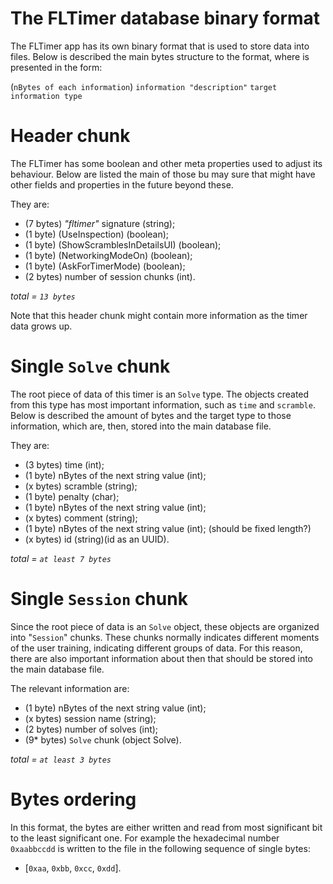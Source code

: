 # The FLTimer database binary format

The FLTimer app has its own binary format that is used to store data into files. Below is described
the main bytes structure to the format, where is presented in the form:

(`nBytes of each information`) `information "description"` `target information type`

# Header chunk

The FLTimer has some boolean and other meta properties used to adjust its behaviour. Below are
listed the main of those bu may sure that might have other fields and properties in the future
beyond these.

They are:

- (7 bytes) _"fltimer"_ signature (string);
- (1 byte) (UseInspection) (boolean);
- (1 byte) (ShowScramblesInDetailsUI) (boolean);
- (1 byte) (NetworkingModeOn) (boolean);
- (1 byte) (AskForTimerMode) (boolean);
- (2 bytes) number of session chunks (int).

*total = `13 bytes`*

Note that this header chunk might contain more information as the timer data grows up.

# Single `Solve` chunk

The root piece of data of this timer is an `Solve` type. The objects created from this type has most
important information, such as `time` and `scramble`. Below is described the amount of bytes and the
target type to those information, which are, then, stored into the main database file.

They are:

- (3 bytes) time (int);
- (1 byte) nBytes of the next string value (int);
- (x bytes) scramble (string);
- (1 byte) penalty (char);
- (1 byte) nBytes of the next string value (int);
- (x bytes) comment (string);
- (1 byte) nBytes of the next string value (int); (should be fixed length?)
- (x bytes) id (string)(id as an UUID).

*total = `at least 7 bytes`*

# Single `Session` chunk

Since the root piece of data is an `Solve` object, these objects are organized into "`Session`"
chunks. These chunks normally indicates different moments of the user training, indicating different
groups of data. For this reason, there are also important information about then that should be
stored into the main database file.

The relevant information are:

- (1 byte) nBytes of the next string value (int);
- (x bytes) session name (string);
- (2 bytes) number of solves (int);
- (9* bytes) `Solve` chunk (object Solve).

*total = `at least 3 bytes`*

# Bytes ordering

In this format, the bytes are either written and read from most significant bit to the least
significant one. For example the hexadecimal number `0xaabbccdd` is written to the file in the
following sequence of single bytes:

- [`0xaa`, `0xbb`, `0xcc`, `0xdd`].
